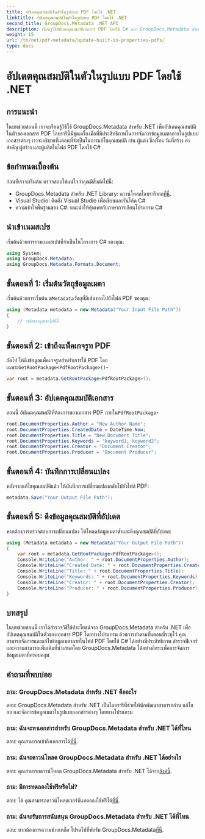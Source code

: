 ```yaml
---
title: อัปเดตคุณสมบัติในตัวในรูปแบบ PDF โดยใช้ .NET
linktitle: อัปเดตคุณสมบัติในตัวในรูปแบบ PDF โดยใช้ .NET
second_title: GroupDocs.Metadata .NET API
description: เรียนรู้วิธีอัปเดตคุณสมบัติเอกสาร PDF โดยใช้ C# และ GroupDocs.Metadata สำหรับ .NET แก้ไขผู้แต่ง ชื่อเรื่อง คำสำคัญ และอื่นๆ โดยทางโปรแกรม
weight: 15
url: /th/net/pdf-metadata/update-built-in-properties-pdfs/
type: docs
---
```

# อัปเดตคุณสมบัติในตัวในรูปแบบ PDF โดยใช้ .NET

## การแนะนำ
ในบทช่วยสอนนี้ เราจะเรียนรู้วิธีใช้ GroupDocs.Metadata สำหรับ .NET เพื่ออัปเดตคุณสมบัติในตัวของเอกสาร PDF ไลบรารีนี้มีชุดเครื่องมือที่มีประสิทธิภาพในการจัดการข้อมูลเมตาภายในรูปแบบเอกสารต่างๆ เราจะอธิบายขั้นตอนที่จำเป็นในการแก้ไขคุณสมบัติ เช่น ผู้แต่ง ชื่อเรื่อง วันที่สร้าง คำสำคัญ ผู้สร้าง และผู้ผลิตในไฟล์ PDF โดยใช้ C#
## ข้อกำหนดเบื้องต้น
ก่อนที่เราจะเริ่มต้น ตรวจสอบให้แน่ใจว่าคุณมีสิ่งต่อไปนี้:
-  GroupDocs.Metadata สำหรับ .NET Library: ดาวน์โหลดไลบรารีจาก[ที่นี่](https://releases.groupdocs.com/metadata/net/).
- Visual Studio: ติดตั้ง Visual Studio เพื่อเขียนและรันโค้ด C#
- ความเข้าใจพื้นฐานของ C#: แนะนำให้คุ้นเคยกับภาษาการเขียนโปรแกรม C#

## นำเข้าเนมสเปซ
เริ่มต้นด้วยการรวมเนมสเปซที่จำเป็นในโครงการ C# ของคุณ:
```csharp
using System;
using GroupDocs.Metadata;
using GroupDocs.Metadata.Formats.Document;
```
## ขั้นตอนที่ 1: เริ่มต้นวัตถุข้อมูลเมตา
 เริ่มต้นด้วยการเริ่มต้น a`Metadata`วัตถุที่มีเส้นทางไปยังไฟล์ PDF ของคุณ:
```csharp
using (Metadata metadata = new Metadata("Your Input File Path"))
{
    // รหัสของคุณจะไปที่นี่
}
```
## ขั้นตอนที่ 2: เข้าถึงแพ็คเกจรูท PDF
 ถัดไป ให้ดึงข้อมูลแพ็คเกจรูทสำหรับการใช้ PDF โดยเฉพาะ`GetRootPackage<PdfRootPackage>()`-
```csharp
var root = metadata.GetRootPackage<PdfRootPackage>();
```
## ขั้นตอนที่ 3: อัปเดตคุณสมบัติเอกสาร
 ตอนนี้ อัปเดตคุณสมบัติที่ต้องการของเอกสาร PDF ภายใน`PdfRootPackage`-
```csharp
root.DocumentProperties.Author = "New Author Name";
root.DocumentProperties.CreatedDate = DateTime.Now;
root.DocumentProperties.Title = "New Document Title";
root.DocumentProperties.Keywords = "keyword1, keyword2";
root.DocumentProperties.Creator = "Document Creator";
root.DocumentProperties.Producer = "Document Producer";
```
## ขั้นตอนที่ 4: บันทึกการเปลี่ยนแปลง
หลังจากแก้ไขคุณสมบัติแล้ว ให้บันทึกการเปลี่ยนแปลงกลับไปยังไฟล์ PDF:
```csharp
metadata.Save("Your Output File Path");
```
## ขั้นตอนที่ 5: ดึงข้อมูลคุณสมบัติที่อัปเดต
หากต้องการตรวจสอบการเปลี่ยนแปลง ให้โหลดข้อมูลเมตาซ้ำและดึงคุณสมบัติที่อัปเดต:
```csharp
using (Metadata metadata = new Metadata("Your Output File Path"))
{
    var root = metadata.GetRootPackage<PdfRootPackage>();
    Console.WriteLine("Author: " + root.DocumentProperties.Author);
    Console.WriteLine("Created Date: " + root.DocumentProperties.CreatedDate);
    Console.WriteLine("Title: " + root.DocumentProperties.Title);
    Console.WriteLine("Keywords: " + root.DocumentProperties.Keywords);
    Console.WriteLine("Creator: " + root.DocumentProperties.Creator);
    Console.WriteLine("Producer: " + root.DocumentProperties.Producer);
}
```

## บทสรุป
ในบทช่วยสอนนี้ เราได้สำรวจวิธีใช้ประโยชน์จาก GroupDocs.Metadata สำหรับ .NET เพื่ออัปเดตคุณสมบัติในตัวของเอกสาร PDF โดยทางโปรแกรม ด้วยการทำตามขั้นตอนที่ระบุไว้ คุณสามารถจัดการและแก้ไขข้อมูลเมตาภายในไฟล์ PDF โดยใช้ C# ได้อย่างมีประสิทธิภาพ สำรวจฟีเจอร์และความสามารถเพิ่มเติมที่นำเสนอโดย GroupDocs.Metadata ได้อย่างอิสระเพื่อการจัดการข้อมูลเมตาที่ครอบคลุม

## คำถามที่พบบ่อย
### ถาม: GroupDocs.Metadata สำหรับ .NET คืออะไร
ตอบ: GroupDocs.Metadata สำหรับ .NET เป็นไลบรารีที่ช่วยให้นักพัฒนาสามารถอ่าน แก้ไข ลบ และจัดการข้อมูลเมตาในรูปแบบเอกสารต่างๆ โดยทางโปรแกรม
### ถาม: ฉันจะหาเอกสารสำหรับ GroupDocs.Metadata สำหรับ .NET ได้ที่ไหน
 ตอบ: คุณสามารถเข้าถึงเอกสารได้[ที่นี่](https://tutorials.groupdocs.com/metadata/net/).
### ถาม: ฉันจะดาวน์โหลด GroupDocs.Metadata สำหรับ .NET ได้อย่างไร
 ตอบ: คุณสามารถดาวน์โหลด GroupDocs.Metadata สำหรับ .NET ได้จาก[ลิงค์นี้](https://releases.groupdocs.com/metadata/net/).
### ถาม: มีการทดลองใช้ฟรีหรือไม่?
 ตอบ: ได้ คุณสามารถดาวน์โหลดเวอร์ชันทดลองใช้ฟรีได้[ที่นี่](https://releases.groupdocs.com/).
### ถาม: ฉันจะรับการสนับสนุน GroupDocs.Metadata สำหรับ .NET ได้ที่ไหน
 ตอบ: หากต้องการความช่วยเหลือ โปรดไปที่ฟอรัม GroupDocs.Metadata[ที่นี่](https://forum.groupdocs.com/c/metadata/14).
